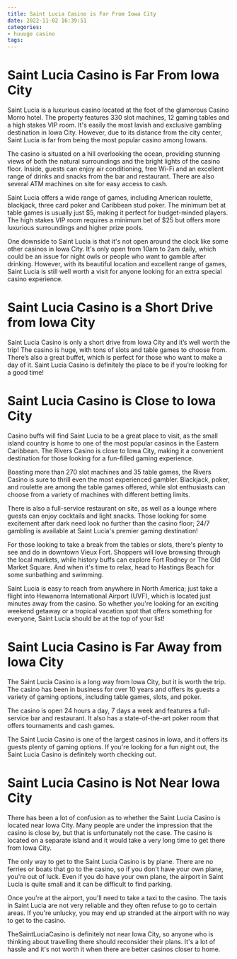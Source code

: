 ```yaml
---
title: Saint Lucia Casino is Far From Iowa City 
date: 2022-11-02 16:39:51
categories:
- huuuge casino
tags:
---
```



#  Saint Lucia Casino is Far From Iowa City 
Saint Lucia is a luxurious casino located at the foot of the glamorous Casino Morro hotel. The property features 330 slot machines, 12 gaming tables and a high stakes VIP room. It's easily the most lavish and exclusive gambling destination in Iowa City. However, due to its distance from the city center, Saint Lucia is far from being the most popular casino among Iowans. 

The casino is situated on a hill overlooking the ocean, providing stunning views of both the natural surroundings and the bright lights of the casino floor. Inside, guests can enjoy air conditioning, free Wi-Fi and an excellent range of drinks and snacks from the bar and restaurant. There are also several ATM machines on site for easy access to cash. 

Saint Lucia offers a wide range of games, including American roulette, blackjack, three card poker and Caribbean stud poker. The minimum bet at table games is usually just $5, making it perfect for budget-minded players. The high stakes VIP room requires a minimum bet of $25 but offers more luxurious surroundings and higher prize pools. 

One downside to Saint Lucia is that it's not open around the clock like some other casinos in Iowa City. It's only open from 10am to 2am daily, which could be an issue for night owls or people who want to gamble after drinking. However, with its beautiful location and excellent range of games, Saint Lucia is still well worth a visit for anyone looking for an extra special casino experience.

#  Saint Lucia Casino is a Short Drive from Iowa City 

Saint Lucia Casino is only a short drive from Iowa City and it’s well worth the trip! The casino is huge, with tons of slots and table games to choose from. There’s also a great buffet, which is perfect for those who want to make a day of it. Saint Lucia Casino is definitely the place to be if you’re looking for a good time!

#  Saint Lucia Casino is Close to Iowa City 

Casino buffs will find Saint Lucia to be a great place to visit, as the small island country is home to one of the most popular casinos in the Eastern Caribbean. The Rivers Casino is close to Iowa City, making it a convenient destination for those looking for a fun-filled gaming experience.

Boasting more than 270 slot machines and 35 table games, the Rivers Casino is sure to thrill even the most experienced gambler. Blackjack, poker, and roulette are among the table games offered, while slot enthusiasts can choose from a variety of machines with different betting limits.

There is also a full-service restaurant on site, as well as a lounge where guests can enjoy cocktails and light snacks. Those looking for some excitement after dark need look no further than the casino floor; 24/7 gambling is available at Saint Lucia's premier gaming destination!

For those looking to take a break from the tables or slots, there's plenty to see and do in downtown Vieux Fort. Shoppers will love browsing through the local markets, while history buffs can explore Fort Rodney or The Old Market Square. And when it's time to relax, head to Hastings Beach for some sunbathing and swimming.

Saint Lucia is easy to reach from anywhere in North America; just take a flight into Hewanorra International Airport (UVF), which is located just minutes away from the casino. So whether you're looking for an exciting weekend getaway or a tropical vacation spot that offers something for everyone, Saint Lucia should be at the top of your list!

#  Saint Lucia Casino is Far Away from Iowa City 

The Saint Lucia Casino is a long way from Iowa City, but it is worth the trip. The casino has been in business for over 10 years and offers its guests a variety of gaming options, including table games, slots, and poker.

The casino is open 24 hours a day, 7 days a week and features a full-service bar and restaurant. It also has a state-of-the-art poker room that offers tournaments and cash games.

The Saint Lucia Casino is one of the largest casinos in Iowa, and it offers its guests plenty of gaming options. If you're looking for a fun night out, the Saint Lucia Casino is definitely worth checking out.

#  Saint Lucia Casino is Not Near Iowa City

There has been a lot of confusion as to whether the Saint Lucia Casino is located near Iowa City. Many people are under the impression that the casino is close by, but that is unfortunately not the case. The casino is located on a separate island and it would take a very long time to get there from Iowa City.

The only way to get to the Saint Lucia Casino is by plane. There are no ferries or boats that go to the casino, so if you don't have your own plane, you're out of luck. Even if you do have your own plane, the airport in Saint Lucia is quite small and it can be difficult to find parking.

Once you're at the airport, you'll need to take a taxi to the casino. The taxis in Saint Lucia are not very reliable and they often refuse to go to certain areas. If you're unlucky, you may end up stranded at the airport with no way to get to the casino.

TheSaintLuciaCasino is definitely not near Iowa City, so anyone who is thinking about travelling there should reconsider their plans. It's a lot of hassle and it's not worth it when there are better casinos closer to home.